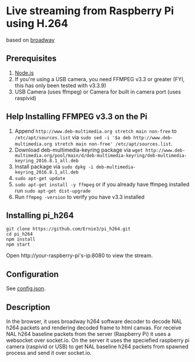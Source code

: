 # Live streaming from Raspberry Pi using H.264
based on [broadway](https://github.com/mbebenita/Broadway)

## Prerequisites
1. [Node.js](https://www.w3schools.com/nodejs/nodejs_raspberrypi.asp)
2. If you're using a USB camera, you need FFMPEG v3.3 or greater (FYI, this has only been tested with v3.3.9)
3. USB Camera (uses ffmpeg) or Camera for built in camera port (uses raspivid)

## Help Installing FFMPEG v3.3 on the Pi
1. Append `http://www.deb-multimedia.org stretch main non-free` to `/etc/apt/sources.list` via `sudo sed -i '$a deb http://www.deb-multimedia.org stretch main non-free' /etc/apt/sources.list`.
2. Download deb-multimedia-keyring package via `wget http://www.deb-multimedia.org/pool/main/d/deb-multimedia-keyring/deb-multimedia-keyring_2016.8.1_all.deb`
3. Install package via `sudo dpkg -i deb-multimedia-keyring_2016.8.1_all.deb`
4. `sudo apt-get update`
5. `sudo apt-get install -y ffmpeg`
	or if you already have ffmpeg installed run
	`sudo apt-get dist-upgrade`
6. Run `ffmpeg -version` to verify you have v3.3 installed

## Installing pi_h264
```
git clone https://github.com/Ernie3/pi_h264.git
cd pi_h264
npm install
npm start
```
Open http://your-raspberry-pi's-ip:8080 to view the stream.

## Configuration
See [config.json](https://github.com/Ernie3/pi_h264/blob/master/config.json).

## Description
In the browser, it uses broadway h264 software decoder to decode NAL h264 packets and rendering decoded frame to html canvas.
For receive NAL h264 baseline packets from the server (Raspberry Pi) it uses a websocket over socket.io.
On the server it uses the speciefied raspberry pi camera (raspivid or USB) to get NAL baseline h264 packets from spawned process and send it over socket.io.  
